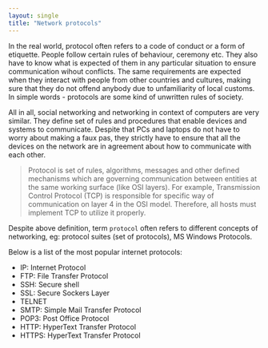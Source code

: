 ```yaml
---
layout: single
title: "Network protocols"
---
```


In the real world, protocol often refers to a code of conduct or a form of etiquette. People follow certain rules of behaviour, ceremony etc. They also have to know what is expected of them in any particular situation to ensure communication wihout conflicts. The same requirements are expected when they interact with people from other countries and cultures, making sure that they do not offend anybody due to unfamiliarity of local customs. In simple words - protocols are some kind of unwritten rules of society.

All in all, social networking and networking in context of computers are very similar. They define set of rules and procedures that enable devices and systems to communicate. Despite that PCs and laptops do not have to worry about making a faux pas, they strictly have to ensure that all the devices on the network are in agreement about how to communicate with each other.

> Protocol is set of rules, algorithms, messages and other defined mechanisms which are governing communication between entities at the same working surface (like OSI layers). For example, Transmission Control Protocol (TCP) is responsible for specific way of communication on layer 4 in the OSI model. Therefore, all hosts must implement TCP to utilize it properly.

Despite above definition, term `protocol` often refers to different concepts of networking, eg: protocol suites (set of protocols), MS Windows Protocols.

Below is a list of the most popular internet protocols:

  * IP: Internet Protocol
  * FTP: File Transfer Protocol
  * SSH: Secure shell
  * SSL: Secure Sockers Layer
  * TELNET
  * SMTP: Simple Mail Transfer Protocol
  * POP3: Post Office Protocol
  * HTTP: HyperText Transfer Protocol
  * HTTPS: HyperText Transfer Protocol
